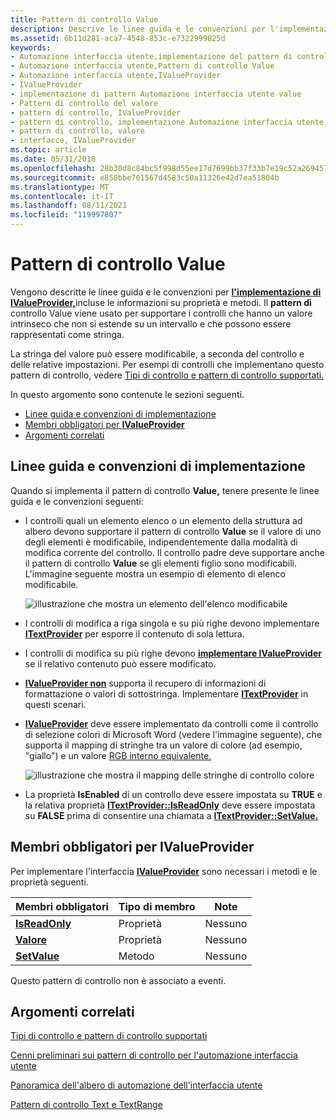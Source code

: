 ```yaml
---
title: Pattern di controllo Value
description: Descrive le linee guida e le convenzioni per l'implementazione di IValueProvider, incluse le informazioni su proprietà e metodi.
ms.assetid: 6b11d281-aca7-4548-853c-e7322999825d
keywords:
- Automazione interfaccia utente,implementazione del pattern di controllo Value
- Automazione interfaccia utente,Pattern di controllo Value
- Automazione interfaccia utente,IValueProvider
- IValueProvider
- implementazione di pattern Automazione interfaccia utente value
- Pattern di controllo del valore
- pattern di controllo, IValueProvider
- pattern di controllo, implementazione Automazione interfaccia utente Value
- pattern di controllo, valore
- interfacce, IValueProvider
ms.topic: article
ms.date: 05/31/2018
ms.openlocfilehash: 28b30d8c84bc5f998d55ee17d7699bb37f33b7e19c52a2694578c3d11ef1d888
ms.sourcegitcommit: e858bbe701567d4583c50a11326e42d7ea51804b
ms.translationtype: MT
ms.contentlocale: it-IT
ms.lasthandoff: 08/11/2021
ms.locfileid: "119997807"
---
```

# <a name="value-control-pattern"></a>Pattern di controllo Value

Vengono descritte le linee guida e le convenzioni per [**l'implementazione di IValueProvider,**](/windows/desktop/api/UIAutomationCore/nn-uiautomationcore-ivalueprovider)incluse le informazioni su proprietà e metodi. Il **pattern di** controllo Value viene usato per supportare i controlli che hanno un valore intrinseco che non si estende su un intervallo e che possono essere rappresentati come stringa.

La stringa del valore può essere modificabile, a seconda del controllo e delle relative impostazioni. Per esempi di controlli che implementano questo pattern di controllo, vedere [Tipi di controllo e pattern di controllo supportati.](uiauto-controlpatternmapping.md)

In questo argomento sono contenute le sezioni seguenti.

-   [Linee guida e convenzioni di implementazione](#implementation-guidelines-and-conventions)
-   [Membri obbligatori per **IValueProvider**](#required-members-for-ivalueprovider)
-   [Argomenti correlati](#related-topics)

## <a name="implementation-guidelines-and-conventions"></a>Linee guida e convenzioni di implementazione

Quando si implementa il pattern di controllo **Value,** tenere presente le linee guida e le convenzioni seguenti:

-   I controlli quali un elemento elenco o un elemento della struttura ad albero devono supportare il pattern di controllo **Value** se il valore di uno degli elementi è modificabile, indipendentemente dalla modalità di modifica corrente del controllo. Il controllo padre deve supportare anche il pattern di controllo **Value** se gli elementi figlio sono modificabili. L'immagine seguente mostra un esempio di elemento di elenco modificabile.

    ![illustrazione che mostra un elemento dell'elenco modificabile](images/uia-valuepattern-editable-listitem.jpg)

- I controlli di modifica a riga singola e su più righe devono implementare [**ITextProvider**](/windows/desktop/api/UIAutomationCore/nn-uiautomationcore-itextprovider) per esporre il contenuto di sola lettura.
- I controlli di modifica su più righe devono [**implementare IValueProvider**](/windows/desktop/api/UIAutomationCore/nn-uiautomationcore-ivalueprovider) se il relativo contenuto può essere modificato.
- [**IValueProvider non**](/windows/desktop/api/UIAutomationCore/nn-uiautomationcore-ivalueprovider) supporta il recupero di informazioni di formattazione o valori di sottostringa. Implementare [**ITextProvider**](/windows/desktop/api/UIAutomationCore/nn-uiautomationcore-itextprovider) in questi scenari.
- [**IValueProvider**](/windows/desktop/api/UIAutomationCore/nn-uiautomationcore-ivalueprovider) deve essere implementato da controlli come il controllo di selezione colori di Microsoft Word (vedere l'immagine seguente), che supporta il mapping di stringhe tra un valore di colore (ad esempio, "giallo") e un valore [RGB interno equivalente.](/windows/win32/api/wingdi/nf-wingdi-rgb)

    ![illustrazione che mostra il mapping delle stringhe di controllo colore](images/uia-valuepattern-colorpicker.jpg)

- La proprietà **IsEnabled** di un controllo deve essere impostata su **TRUE** e la relativa proprietà [**ITextProvider::IsReadOnly**](/windows/desktop/api/UIAutomationCore/nf-uiautomationcore-ivalueprovider-get_isreadonly) deve essere impostata su **FALSE** prima di consentire una chiamata a [**ITextProvider::SetValue.**](/windows/desktop/api/UIAutomationCore/nf-uiautomationcore-ivalueprovider-setvalue)

## <a name="required-members-for-ivalueprovider"></a>Membri obbligatori per **IValueProvider**

Per implementare l'interfaccia [**IValueProvider**](/windows/desktop/api/UIAutomationCore/nn-uiautomationcore-ivalueprovider) sono necessari i metodi e le proprietà seguenti.



| Membri obbligatori                                       | Tipo di membro | Note |
|--------------------------------------------------------|-------------|-------|
| [**IsReadOnly**](/windows/desktop/api/UIAutomationCore/nf-uiautomationcore-ivalueprovider-get_isreadonly) | Proprietà    | Nessuno  |
| [**Valore**](/windows/desktop/api/UIAutomationCore/nf-uiautomationcore-ivalueprovider-get_value)           | Proprietà    | Nessuno  |
| [**SetValue**](/windows/desktop/api/UIAutomationCore/nf-uiautomationcore-ivalueprovider-setvalue)     | Metodo      | Nessuno  |



 

Questo pattern di controllo non è associato a eventi.

## <a name="related-topics"></a>Argomenti correlati

<dl> <dt>

[Tipi di controllo e pattern di controllo supportati](uiauto-controlpatternmapping.md)
</dt> <dt>

[Cenni preliminari sui pattern di controllo per l'automazione interfaccia utente](uiauto-controlpatternsoverview.md)
</dt> <dt>

[Panoramica dell'albero di automazione dell'interfaccia utente](uiauto-treeoverview.md)
</dt> <dt>

[Pattern di controllo Text e TextRange](uiauto-implementingtextandtextrange.md)
</dt> </dl>

 

 